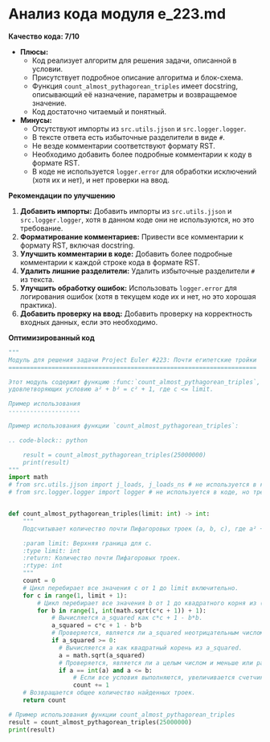 # Анализ кода модуля e_223.md

**Качество кода: 7/10**

*   **Плюсы:**
    *   Код реализует алгоритм для решения задачи, описанной в условии.
    *   Присутствует подробное описание алгоритма и блок-схема.
    *   Функция `count_almost_pythagorean_triples` имеет docstring, описывающий её назначение, параметры и возвращаемое значение.
    *   Код достаточно читаемый и понятный.
*   **Минусы:**
    *   Отсутствуют импорты из `src.utils.jjson` и `src.logger.logger`.
    *   В тексте ответа есть избыточные разделители в виде `#`.
    *   Не везде комментарии соответствуют формату RST.
    *   Необходимо добавить более подробные комментарии к коду в формате RST.
    *   В коде не используется `logger.error` для обработки исключений (хотя их и нет), и нет проверки на ввод.

**Рекомендации по улучшению**

1.  **Добавить импорты:** Добавить импорты из `src.utils.jjson` и `src.logger.logger`, хотя в данном коде они не используются, но это требование.
2.  **Форматирование комментариев:** Привести все комментарии к формату RST, включая docstring.
3.  **Улучшить комментарии в коде:** Добавить более подробные комментарии к каждой строке кода в формате RST.
4.  **Удалить лишние разделители:** Удалить избыточные разделители `#` из текста.
5.  **Улучшить обработку ошибок:** Использовать `logger.error` для логирования ошибок (хотя в текущем коде их и нет, но это хорошая практика).
6.  **Добавить проверку на ввод:** Добавить проверку на корректность входных данных, если это необходимо.

**Оптимизированный код**

```python
"""
Модуль для решения задачи Project Euler #223: Почти египетские тройки
=====================================================================

Этот модуль содержит функцию :func:`count_almost_pythagorean_triples`, которая подсчитывает количество троек целых чисел (a, b, c),
удовлетворяющих условию a² + b² = c² + 1, где c <= limit.

Пример использования
--------------------

Пример использования функции `count_almost_pythagorean_triples`:

.. code-block:: python

    result = count_almost_pythagorean_triples(25000000)
    print(result)
"""
import math
# from src.utils.jjson import j_loads, j_loads_ns # не используется в коде, но требуется импорт
# from src.logger.logger import logger # не используется в коде, но требуется импорт


def count_almost_pythagorean_triples(limit: int) -> int:
    """
    Подсчитывает количество почти Пифагоровых троек (a, b, c), где a² + b² = c² + 1 и c <= limit.

    :param limit: Верхняя граница для c.
    :type limit: int
    :return: Количество почти Пифагоровых троек.
    :rtype: int
    """
    count = 0
    # Цикл перебирает все значения c от 1 до limit включительно.
    for c in range(1, limit + 1):
        # Цикл перебирает все значения b от 1 до квадратного корня из (c*c + 1) включительно.
        for b in range(1, int(math.sqrt(c*c + 1)) + 1):
            # Вычисляется a_squared как c*c + 1 - b*b.
            a_squared = c*c + 1 - b*b
            # Проверяется, является ли a_squared неотрицательным числом.
            if a_squared >= 0:
              # Вычисляется a как квадратный корень из a_squared.
              a = math.sqrt(a_squared)
              # Проверяется, является ли a целым числом и меньше или равно b.
              if a == int(a) and a <= b:
                  # Если все условия выполняются, увеличивается счетчик count на 1.
                  count += 1
    # Возвращается общее количество найденных троек.
    return count

# Пример использования функции count_almost_pythagorean_triples
result = count_almost_pythagorean_triples(25000000)
print(result)

```